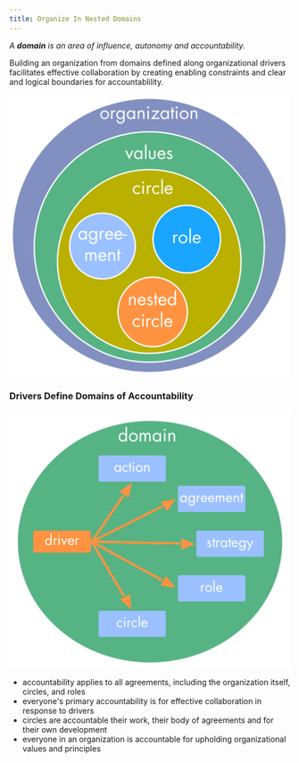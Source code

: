 ```yaml
---
title: Organize In Nested Domains
---
```



_A **domain** is an area of influence, autonomy and accountability._

Building an organization from domains defined along organizational drivers facilitates effective collaboration by creating enabling constraints and clear and logical boundaries for accountablility.

![Nested Domains](img/tension-driver-domain/nested-domains.png)


### Drivers Define Domains of Accountability

![Different Forms of Response to a Driver Within a Domain](img/tension-driver-domain/driver-response-full.png)

* accountability applies to all agreements, including the organization itself, circles, and roles
* everyone's primary accountability is for effective collaboration in response to drivers
* circles are accountable their work, their body of agreements and for their own development
* everyone in an organization is accountable for upholding organizational values and principles
